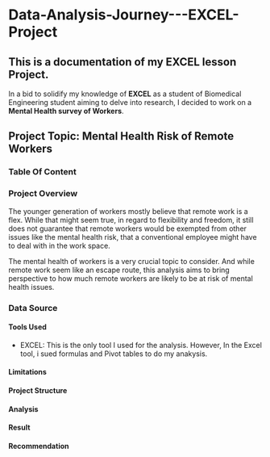  # Data-Analysis-Journey---EXCEL-Project
## This is a documentation of my EXCEL lesson Project. 

In a bid to solidify my knowledge of  __EXCEL__ as a student of Biomedical Engineering student aiming to delve into research, I decided to work on a __Mental Health survey of Workers__. 

## Project Topic: Mental Health Risk of Remote Workers
### Table Of Content

### Project Overview

The younger generation of workers mostly believe that remote work is a flex. While that might seem true, in regard to flexibility and freedom, it still does not guarantee that remote workers would be exempted from other issues like the mental health risk, that a conventional employee might have to deal with in the work space. 

The mental health of workers is a very crucial topic to consider. And while remote work seem like an escape route, this analysis aims to bring perspective to how much remote workers are likely to be at risk of mental health issues.   

### Data Source


#### Tools Used
- EXCEL: This is the only tool I used for the analysis. However, In the Excel tool, i sued formulas and Pivot tables to do my anakysis.  

#### Limitations
#### Project Structure
#### Analysis
#### Result
#### Recommendation
